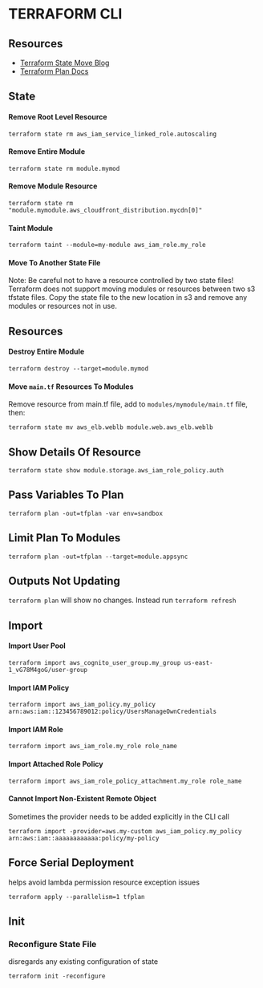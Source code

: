 # TERRAFORM CLI

## Resources

- [Terraform State Move Blog](https://ryaneschinger.com/blog/terraform-state-move/)
- [Terraform Plan Docs](https://www.terraform.io/docs/commands/plan.html)

## State

#### Remove Root Level Resource

```console
terraform state rm aws_iam_service_linked_role.autoscaling
```

#### Remove Entire Module

```console
terraform state rm module.mymod
```

#### Remove Module Resource

```console
terraform state rm "module.mymodule.aws_cloudfront_distribution.mycdn[0]"
```

#### Taint Module

```console
terraform taint --module=my-module aws_iam_role.my_role
```

#### Move To Another State File

Note: Be careful not to have a resource controlled by two state files!
Terraform does not support moving modules or resources between two s3 tfstate
files. Copy the state file to the new location in s3 and remove any modules
or resources not in use.

## Resources

#### Destroy Entire Module

```console
terraform destroy --target=module.mymod
```

#### Move `main.tf` Resources To Modules

Remove resource from main.tf file, add to `modules/mymodule/main.tf` file, then:

```console
terraform state mv aws_elb.weblb module.web.aws_elb.weblb
```

## Show Details Of Resource

```console
terraform state show module.storage.aws_iam_role_policy.auth
```

## Pass Variables To Plan

```console
terraform plan -out=tfplan -var env=sandbox
```

## Limit Plan To Modules

```console
terraform plan -out=tfplan --target=module.appsync
```

## Outputs Not Updating

`terraform plan` will show no changes. Instead run `terraform refresh`

## Import

#### Import User Pool

```console
terraform import aws_cognito_user_group.my_group us-east-1_vG78M4goG/user-group
```

#### Import IAM Policy

```console
terraform import aws_iam_policy.my_policy arn:aws:iam::123456789012:policy/UsersManageOwnCredentials
```

#### Import IAM Role

```console
terraform import aws_iam_role.my_role role_name
```

#### Import Attached Role Policy

```console
terraform import aws_iam_role_policy_attachment.my_role role_name
```

#### Cannot Import Non-Existent Remote Object

Sometimes the provider needs to be added explicitly in the CLI call

```console
terraform import -provider=aws.my-custom aws_iam_policy.my_policy arn:aws:iam::aaaaaaaaaaaa:policy/my-policy
```

## Force Serial Deployment

helps avoid lambda permission resource exception issues

```console
terraform apply --parallelism=1 tfplan
```

## Init

### Reconfigure State File

disregards any existing configuration of state

```console
terraform init -reconfigure
```
